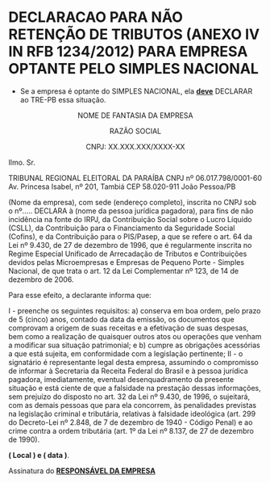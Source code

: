 # DECLARACAO PARA NÃO RETENÇÃO DE TRIBUTOS (ANEXO IV IN RFB 1234/2012) PARA EMPRESA OPTANTE PELO SIMPLES NACIONAL

- Se a empresa é optante do SIMPLES NACIONAL, ela <u>**deve**</u> DECLARAR ao TRE-PB essa situação.

<center>

<p>NOME DE FANTASIA DA EMPRESA</p>
<p>RAZÃO SOCIAL</p>
<p>CNPJ: XX.XXX.XXX/XXXX-XX</p>

</center>

Ilmo. Sr.

TRIBUNAL REGIONAL ELEITORAL DA PARAÍBA
CNPJ nº 06.017.798/0001-60
Av. Princesa Isabel, nº 201, Tambiá
CEP 58.020-911 João Pessoa/PB


(Nome da empresa), com sede (endereço completo), inscrita no CNPJ sob o nº..... DECLARA à (nome da pessoa jurídica pagadora), para fins de não incidência na fonte do IRPJ, da Contribuição Social sobre o Lucro Líquido (CSLL), da Contribuição para o Financiamento da Seguridade Social (Cofins), e da Contribuição para o PIS/Pasep, a que se refere o art. 64 da Lei nº 9.430, de 27 de dezembro de 1996, que é regularmente inscrita no Regime Especial Unificado de Arrecadação de Tributos e Contribuições devidos pelas Microempresas e Empresas de Pequeno Porte - Simples Nacional, de que trata o art. 12 da Lei Complementar nº 123, de 14 de dezembro de 2006.

Para esse efeito, a declarante informa que:

I - preenche os seguintes requisitos:
    a) conserva em boa ordem, pelo prazo de 5 (cinco) anos, contado da data da emissão, os documentos que comprovam a origem de suas receitas e a efetivação de suas despesas, bem como a realização de quaisquer outros atos ou operações que venham a modificar sua situação patrimonial; e
    b) cumpre as obrigações acessórias a que está sujeita, em conformidade com a legislação pertinente;
II - o signatário é representante legal desta empresa, assumindo o compromisso de informar à Secretaria da Receita Federal do Brasil e à pessoa jurídica pagadora, imediatamente, eventual desenquadramento da presente situação e está ciente de que a falsidade na prestação dessas informações, sem prejuízo do disposto no art. 32 da Lei nº 9.430, de 1996, o sujeitará, com as demais pessoas que para ela concorrem, às penalidades previstas na legislação criminal e tributária, relativas à falsidade ideológica (art. 299 do Decreto-Lei nº 2.848, de 7 de dezembro de 1940 - Código Penal) e ao crime contra a ordem tributária (art. 1º da Lei nº 8.137, de 27 de dezembro de 1990).


**( Local ) e ( data )**.

Assinatura do <u>**RESPONSÁVEL DA EMPRESA**</u>